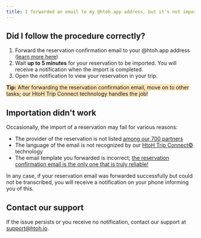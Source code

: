 ```yaml
---
title: I forwarded an email to my @htoh.app address, but it's not imported
---
```


## Did I follow the procedure correctly?

1. Forward the reservation confirmation email to your @htoh.app address ([learn more here](/en/htoh-trip-connect/how-to-import-booking-via-email))
2. Wait **up to 5 minutes** for your reservation to be imported. You will receive a notification when the import is completed.
3. Open the notification to view your reservation in your trip.

<span style="background-color:moccasin;">**Tip:**</span><span style="background-color:moccasin;"> After forwarding the reservation confirmation email, move on to other tasks; our HtoH Trip Connect technology handles the job!</span>

## Importation didn't work

Occasionally, the import of a reservation may fail for various reasons:

* The provider of the reservation is not listed [among our 700 partners](/en/htoh-trip-connect/supported-booking-email-types)
* The language of the email is not recognized by our [HtoH Trip Connect©](/en/htoh-trip-connect/what-is-htoh-trip-connect) technology
* The email template you forwarded is incorrect; [the reservation confirmation email is the only one that is truly reliable!](/en/htoh-trip-connect/which-email-should-be-forwarded)

In any case, if your reservation email was forwarded successfully but could not be transcribed, you will receive a notification on your phone informing you of this.

## Contact our support

If the issue persists or you receive no notification, contact our support at [support@htoh.io](mailto:support@htoh.io).